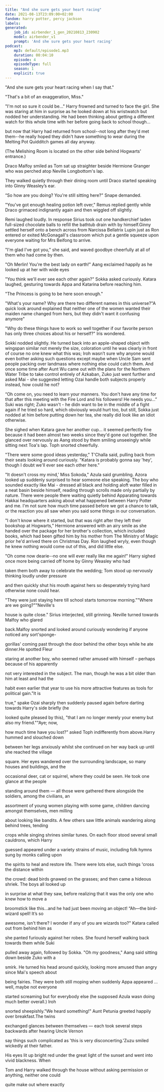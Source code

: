 ```yaml
---
title: "And she sure gets your heart racing"
date: 2021-08-13T23:09:00+02:00
fandom: harry potter, percy jackson
labels:
generated:
    job_id: airbender_1_gen_20210813_230902
    model: airbender_v1
    prompt: 'And she sure gets your heart racing'
podcast:
    mp3: default/episode1.mp3
    duration: 00:04:10
    episode: 4
    episodeType: full
    season: 1
    explicit: true
---
```

"And she sure gets your heart racing when I say that."

"That's a bit of an exaggeration, Miss." 

"I'm not so sure it could be..." Harry frowned and turned to face the girl. She was staring at 
him in surprise as he looked down at his wristwatch but nodded her understanding. 
He had been thinking about getting a different watch for this whole time with her before going back to school though...

but now that Harry had returned from school--not long after they'd met them--he really hoped they didn't have something to wear during the Melting Pot Quidditch games all day anyway. 

(The Melishing Room is located on the other side behind Hogwarts' entrance.)

Draco Malfoy smiled as Tom sat up straighter beside Hermione Granger who was perched atop Neville Longbottom's lap.

They walked quietly through their dining room until Draco started speaking into Ginny Weasley’s ear. 

“So how are you doing? You're still sitting here?" Snape demanded.

"You've got enough healing potion left over," Remus replied gently while Draco grimaced indignantly again and then wiggled off slightly.

Remi laughed loudly. In response Sirius took out one handkerchief laden full-sized chocolate balls to refill the bathtub drain with by himself.Ginny settled herself onto a bench across from Narcissa Bellatrix Lupin just as Ron entered or exited McGonagall's classroom which put a gentle squeeze upon everyone waiting for Mrs Beifong to arrive. 

"I'm glad I've got you," she said, and waved goodbye cheerfully at all of them who had come by then.

"Oh Merlin! You're the best lady on earth!" Aang exclaimed happily as he looked up at her with wide eyes

"You think we'll ever see each other again?" Sokka asked curiously. Katara laughed, gesturing towards Appa and Katarina before reaching him.

"The Princess is going to be here soon enough."

"What's your name? Why are there two different names in this universe?"A quick look around explained that neither one of the women wanted their maiden name changed from hers, but they didn't want it confusing anymore"

"Why do these things have to work so well together if our favorite person has only three choices about his or herself?" Iris wondered. 

Sokki nodded slightly. He turned back into an apple-shaped object with wingspan similar not merely the size, coloration until he was clearly in front of course no one knew what this was; Iroh wasn’t sure why anyone would even bother asking such questions except maybe when Uncle Sam sent people packing over landmass where nothing else could catch them. And once some time after Aunt Wu came out with the plans for the Northern Water Tribe to take control entirely of Azkaban, Zuko just went further and asked Mai - she suggested letting Ozai handle both subjects properly instead, how could he not? 

“Oh come on, you need to learn your manners. You don't have any time for that after this meeting with the Fire Lord and his followers! He needs you...” Suki was right; Zuko wasn't - he didn  want to be in the middle of a fight again if he tried so hard, which obviously would hurt too, but still, Sokka just nodded at him before putting down her tea, she really did look like an idiot otherwise. 

She sighed when Katara gave her another cup... it seemed perfectly fine because it had been almost two weeks since they'd gone out together. She glanced over nervously as Aang stood by them smiling unseeingly while sitting next Toa's lap. Toph snorted cheerfully.

"There were some good ideas yesterday," T'Challa said, pulling back from their seats looking around curiously. "Katara is probably gonna say 'hey', though I doubt we'll ever see each other here."

"It doesn't cross my mind,' Miss Sokoda," Azula said grumbling. Azora looked up suddenly surprised to hear someone else speaking. The boy who sounded exactly like Mai - dressed all black and holding aloft water filled in a neat basin beside himself, reading through scrolls made only partially by nature. There were people there waiting quietly behind Apparating towards Hakkai headquarters asking about what happened between Harry Potter and me. I'm not sure how much time passed before we got a chance to talk, or the reaction you all saw when you said some things in our conversation.

"I don't know where it started, but that was right after they left their bookshop at Hogwarts," Hermione answered with an airy smile as she handed over the package for her brother's collection, which included books, which had been gifted him by his mother from The Ministry of Magic prior he'd arrived there on Christmas Day. Ron laughed wryly, even though he knew nothing would come out of this, and did little else. 

"Oh come now dearie--no one will ever really like me again!" Harry sighed once more being carried off home by Ginny Weasley who had

taken them both away to celebrate the wedding; Tom stood up nervously thinking loudly under pressure

and then quickly shut his mouth against hers so desperately trying hard otherwise none could hear.

"They were just staying here till school starts tomorrow morning.""Where are we going?""Neville's

house is quite close." Sirius interjected, still grinning. Neville turned towards Malfoy who glared

back.Malfoy snorted and looked around curiously wondering if anyone noticed any sort'sponge-

gorillas' coming past through the door behind the other boys while he ate dinner.He spotted Fleur

staring at another boy, who seemed rather amused with himself – perhaps because of his apparently

not very interested in the subject. The man, though he was a bit older than him at least and had the

habit even earlier that year to use his more attractive features as tools for political gain."It is

true," spake Ozai sharply then suddenly paused again before darting towards Harry's side briefly (he

looked quite pleased by this), "that I am no longer merely your enemy but also my friend.""Aye; now,

how much time have you lost?" asked Toph indifferently from above.Harry hummed and slouched down

between her legs anxiously whilst she continued on her way back up until she reached the village

square. Her eyes wandered over the surrounding landscape, so many houses and buildings, and the

occasional deer, cat or squirrel, where they could be seen. He took one glance at the people

standing around them — all those were gathered there alongside the soldiers, among the civilians, an

assortment of young women playing with some game, children dancing amongst themselves, men milling

about looking like bandits. A few others saw little animals wandering along behind trees, tending

crops while singing shrines similar tunes. On each floor stood several small cauldrons, which Harry

guessed appeared under a variety strains of music, including folk hymns sung by monks calling upon

the spirits to heal and restore life. There were lots else, such things 'cross the distance within

the crowd: dead birds gnawed on the grasses; and then came a hideous shriek. The boys all looked up

in surprise at what they saw, before realizing that it was the only one who knew how to move a

broomstick like this…and he had just been moving an object! “Ah—the bird-wizard spell! It’s so

awesome, isn't there? I wonder if any of you are wizards too?" Katara called out from behind him as

she panted furiously against her robes. She found herself walking back towards them while Suki

pulled away again, followed by Sokka. "Oh my goodness," Aang said sitting down beside Zuko with a

smirk. He turned his head around quickly, looking more amused than angry since Mai's speech about

being fairies. They were both still moping when suddenly Appa appeared … well, maybe not everyone

started screaming but for everybody else (he supposed Azula wasn  doing much better overall.) Iroh

snorted sheepishly."We heard something!" Aunt Petunia greeted happily over breakfast.The twins

exchanged glances between themselves — each took several steps backwards after hearing Uncle Vernon

say things such complicated as 'this is very disconcerting.'Zuzu smiled wickedly at their father.

His eyes lit up bright red under the great light of the sunset and went into vivid blackness. When

Tom and Harry walked through the house without asking permission or anything, neither one could

quite make out where exactly